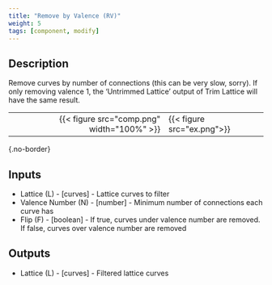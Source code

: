 ```yaml
---
title: "Remove by Valence (RV)"
weight: 5
tags: [component, modify]
---
```


## Description

Remove curves by number of connections (this can be very slow, sorry). If only removing valence 1, the ‘Untrimmed Lattice’ output of Trim Lattice will have the same result.

| | |
| ---: | :--- |
|{{< figure src="comp.png" width="100%" >}} |{{< figure src="ex.png">}} |
{.no-border}

## Inputs

- Lattice (L) - [curves] - Lattice curves to filter
- Valence Number (N) - [number] - Minimum number of connections each curve has
- Flip (F) - [boolean] - If true, curves under valence number are removed. If false, curves over valence number are removed

## Outputs

- Lattice (L) - [curves] - Filtered lattice curves